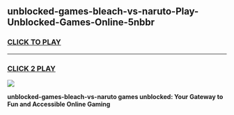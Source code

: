 
## unblocked-games-bleach-vs-naruto-Play-Unblocked-Games-Online-5nbbr
<h3>
<a href="https://premium76.site?title=unblocked-games-bleach-vs-naruto&ref=25A">CLICK TO PLAY</a></h3>
<hr>

<h3>
<a href="https://premium76.site?title=unblocked-games-bleach-vs-naruto&ref=25A">CLICK 2 PLAY</a>
  
</h3>

<a href="https://premium76.site?title=unblocked-games-bleach-vs-naruto&ref=25A"><img src="https://clearcache.store/games.png"></a>


**unblocked-games-bleach-vs-naruto games unblocked: Your Gateway to Fun and Accessible Online Gaming**
